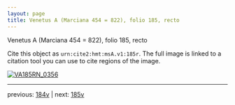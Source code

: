```yaml
---
layout: page
title: Venetus A (Marciana 454 = 822), folio 185, recto
---
```


Venetus A (Marciana 454 = 822), folio 185, recto

Cite this object as `urn:cite2:hmt:msA.v1:185r`.  The full image is linked to a citation tool you can use to cite regions of the image.

[![VA185RN_0356](http://www.homermultitext.org/iipsrv?IIIF=/project/homer/pyramidal/deepzoom/hmt/vaimg/2017a/VA185RN_0356.tif/full/800,/0/default.jpg)](http://www.homermultitext.org/ict2/?urn=urn:cite2:hmt:vaimg.2017a:VA185RN_0356) 

---

previous:  [184v](../184v/) | next: [185v](../185v/)